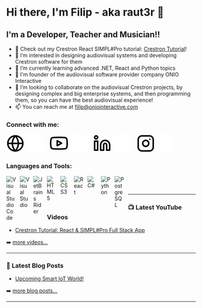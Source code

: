 # Hi there, I'm Filip - aka raut3r 👋 


## I'm a Developer, Teacher and Musician!!

- 🔭 Check out my Crestron React SIMPL#Pro tutorial: [Crestron Tutorial][course]!
- 👀 I’m interested in designing audiovisual systems and developing Crestron software for them
- 🌱 I’m currently learning advanced .NET, React and Python topics
- 🏢 I'm founder of the audiovisual software provider company ONIO Interactive
- 👯 I’m looking to collaborate on the audiovisual Crestron projects, by designing complex and big enterprise systems, and then programming them, so you can have the best audiovisual experience!
- 📫 You can reach me at filip@oniointeractive.com

### Connect with me:

[![website](./img/globe-light.svg)](https://oniointeractive.com#gh-light-mode-only)
[![website](./img/globe-dark.svg)](https://oniointeractive.com#gh-dark-mode-only)
&nbsp;&nbsp;
[![website](./img/youtube-light.svg)](https://www.youtube.com/channel/UCywHymO7uV25vW5DzONDdwg#gh-light-mode-only)
[![website](./img/youtube-dark.svg)](https://www.youtube.com/channel/UCywHymO7uV25vW5DzONDdwg#gh-dark-mode-only)
&nbsp;&nbsp;
[![website](./img/linkedin-light.svg)](https://www.linkedin.com/company/onio-interactive#gh-light-mode-only)
[![website](./img/linkedin-dark.svg)](https://www.linkedin.com/company/onio-interactive#gh-dark-mode-only)
&nbsp;&nbsp;
[![website](./img/instagram-light.svg)](https://www.instagram.com/onio_interactive/#gh-light-mode-only)
[![website](./img/instagram-dark.svg)](https://www.instagram.com/onio_interactive/#gh-dark-mode-only)

### Languages and Tools:

[<img align="left" alt="Visual Studio Code" width="26px" src="https://cdn.jsdelivr.net/gh/devicons/devicon/icons/vscode/vscode-original.svg" style="padding-right:10px;" />][youtube]
[<img align="left" alt="Visual Studio" width="26px" src="https://cdn.jsdelivr.net/gh/devicons/devicon/icons/visualstudio/visualstudio-plain.svg" style="padding-right:10px;" />][youtube]
[<img align="left" alt="JetBrains Rider" width="26px" src="https://cdn.jsdelivr.net/gh/devicons/devicon/icons/jetbrains/jetbrains-original.svg" style="padding-right:10px;" />][youtube]
[<img align="left" alt="HTML5" width="26px" src="https://cdn.jsdelivr.net/gh/devicons/devicon/icons/html5/html5-original.svg" style="padding-right:10px;" />][youtube]
[<img align="left" alt="CSS3" width="26px" src="https://cdn.jsdelivr.net/gh/devicons/devicon/icons/css3/css3-original.svg" style="padding-right:10px;" />][youtube]
[<img align="left" alt="React" width="26px" src="https://cdn.jsdelivr.net/gh/devicons/devicon/icons/react/react-original.svg" style="padding-right:10px;" />][youtube]
[<img align="left" alt="C#" width="26px" src="https://cdn.jsdelivr.net/gh/devicons/devicon/icons/csharp/csharp-original.svg" style="padding-right:10px;" />][youtube]
[<img align="left" alt="Python" width="26px" src="https://cdn.jsdelivr.net/gh/devicons/devicon/icons/python/python-original.svg" style="padding-right:10px;" />][youtube]
[<img align="left" alt="PostgreSQL" width="26px" src="https://cdn.jsdelivr.net/gh/devicons/devicon/icons/postgresql/postgresql-original.svg" style="padding-right:10px;" />][youtube]


<br />
<br />

---

### 📺 Latest YouTube Videos

<!-- YOUTUBE:START -->
- [Crestron Tutorial: React & SIMPL#Pro Full Stack App](https://www.youtube.com/channel/UCywHymO7uV25vW5DzONDdwg)
<!-- YOUTUBE:END -->

➡️ [more videos...](https://www.youtube.com/channel/UCywHymO7uV25vW5DzONDdwg)

---

### 📕 Latest Blog Posts

<!-- BLOG-POST-LIST:START -->
- [Upcoming Smart IoT World!](https://oniointeractive.medium.com/)
<!-- BLOG-POST-LIST:END -->

➡️ [more blog posts...](https://oniointeractive.medium.com/)

---

[website]: https://oniointeractive.com/
[course]: https://www.youtube.com/channel/UCywHymO7uV25vW5DzONDdwg
[youtube]: https://www.youtube.com/channel/UCywHymO7uV25vW5DzONDdwg
[instagram]: https://www.instagram.com/onio_interactive/
[linkedin]: https://www.linkedin.com/company/onio-interactive/
[facebook]: https://www.facebook.com/oniointeractive
[medium]: https://oniointeractive.medium.com/
